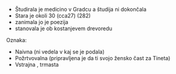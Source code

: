 - Študirala je medicino v Gradcu a študija ni dokončala
- Stara je okoli 30 (cca27) (282)
- zanimala jo je poezija
- stanovala je ob kostanjevem drevoredu

Oznaka:
 - Naivna (ni vedela v kaj se je podala)
 - Požrtvovalna (pripravljena je da ti svojo žensko čast za Tineta)
 - Vstrajna , trmasta 